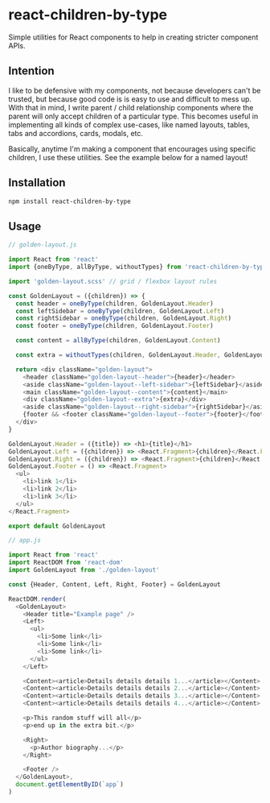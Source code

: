 react-children-by-type
======================

Simple utilities for React components to help in creating stricter component APIs.

## Intention

I like to be defensive with my components, not because developers can't be trusted,
but because good code is is easy to use and difficult to mess up. With that in mind,
I write parent / child relationship components where the parent will only accept
children of a particular type. This becomes useful in implementing all kinds of
complex use-cases, like named layouts, tables, tabs and accordions, cards, modals, etc.

Basically, anytime I'm making a component that encourages using specific children,
I use these utilities. See the example below for a named layout!

## Installation

```bash
npm install react-children-by-type
```

## Usage

```js
// golden-layout.js

import React from 'react'
import {oneByType, allByType, withoutTypes} from 'react-children-by-type'

import 'golden-layout.scss' // grid / flexbox layout rules

const GoldenLayout = ({children}) => {
  const header = oneByType(children, GoldenLayout.Header)
  const leftSidebar = oneByType(children, GoldenLayout.Left)
  const rightSidebar = oneByType(children, GoldenLayout.Right)
  const footer = oneByType(children, GoldenLayout.Footer)

  const content = allByType(children, GoldenLayout.Content)

  const extra = withoutTypes(children, GoldenLayout.Header, GoldenLayout.Left, GoldenLayout.Right, GoldenLayout.Content, GoldenLayout.Footer)

  return <div className="golden-layout">
    <header className="golden-layout--header">{header}</header>
    <aside className="golden-layout--left-sidebar">{leftSidebar}</aside>
    <main className="golden-layout--content">{content}</main>
    <div className="golden-layout--extra">{extra}</div>
    <aside className="golden-layout--right-sidebar">{rightSidebar}</aside>
    {footer && <footer className="golden-layout--footer">{footer}</footer>}
  </div>
}

GoldenLayout.Header = ({title}) => <h1>{title}</h1>
GoldenLayout.Left = ({children}) => <React.Fragment>{children}</React.Fragment>
GoldenLayout.Right = ({children}) => <React.Fragment>{children}</React.Fragment>
GoldenLayout.Footer = () => <React.Fragment>
  <ul>
    <li>link 1</li>
    <li>link 2</li>
    <li>link 3</li>
  </ul>
</React.Fragment>

export default GoldenLayout

// app.js

import React from 'react'
import ReactDOM from 'react-dom'
import GoldenLayout from './golden-layout'

const {Header, Content, Left, Right, Footer} = GoldenLayout

ReactDOM.render(
  <GoldenLayout>
    <Header title="Example page" />
    <Left>
      <ul>
        <li>Some link</li>
        <li>Some link</li>
        <li>Some link</li>
      </ul>
    </Left>

    <Content><article>Details details details 1...</article></Content>
    <Content><article>Details details details 2...</article></Content>
    <Content><article>Details details details 3...</article></Content>
    <Content><article>Details details details 4...</article></Content>

    <p>This random stuff will all</p>
    <p>end up in the extra bit.</p>

    <Right>
      <p>Author biography...</p>
    </Right>

    <Footer />
  </GoldenLayout>,
  document.getElementByID(`app`)
)
```
